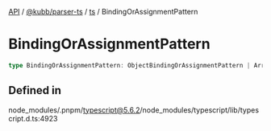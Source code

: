 [API](../../../../../packages.md) / [@kubb/parser-ts](../../../index.md) / [ts](../index.md) / BindingOrAssignmentPattern

# BindingOrAssignmentPattern

```ts
type BindingOrAssignmentPattern: ObjectBindingOrAssignmentPattern | ArrayBindingOrAssignmentPattern;
```

## Defined in

node\_modules/.pnpm/typescript@5.6.2/node\_modules/typescript/lib/typescript.d.ts:4923
